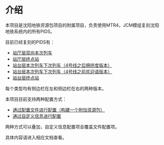 # 介绍

本项目是沈阳地铁资源包项目的附属项目，负责使用MTR4，JCM模组复刻沈阳地铁系统内的所有PIDS。

目前已经复刻的PIDS有：

- [站厅层双向本次列车](pids/concourse_level.md)
- [站厅层终点站](pids/concourse_level_destination.md)
- [站台层本次列车下次列车（4号线之后拥挤度版本）](pids/platform_level_after4.md)
- [站台层本次列车下次列车（4号线之前欢迎语版本）](pids/platform_level_before4.md)
- [站台层终点站](pids/platform_level_destination.md)

每个类型均有侧边栏在左和侧边栏在右的两种版本。

本项目目前支持两种配置方式：

- [通过配置文件进行配置（构建一个附加资源包）](config/file.md)
- [通过自定义信息进行配置](config/custom.md)

两种方式可以叠加，自定义信息配置项会覆盖文件配置项。

具体内容请进入相应文档查看。


